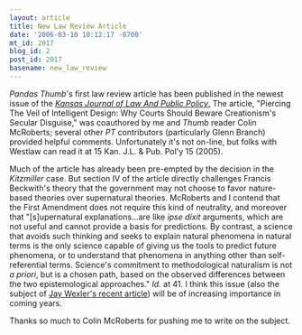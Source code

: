 ```yaml
---
layout: article
title: New Law Review Article
date: '2006-03-10 10:12:17 -0700'
mt_id: 2017
blog_id: 2
post_id: 2017
basename: new_law_review
---
```

<em>Pandas Thumb</em>'s first law review article has been published in the newest issue of the <em><a href="http://www.ku.edu/~kulaw/oldsite/jrnl/">Kansas Journal of Law And Public Policy</em>.</a> The article, "Piercing The Veil of Intelligent Design: Why Courts Should Beware Creationism's Secular Disguise," was coauthored by me and <em>Thumb </em>reader Colin McRoberts; several other <em>PT </em>contributors (particularly Glenn Branch) provided helpful comments. Unfortunately it's not on-line, but folks with Westlaw can read it at 15 Kan. J.L. & Pub. Pol'y 15 (2005).

Much of the article has already been pre-empted by the decision in the <em>Kitzmiller </em>case. But section IV of the article directly challenges Francis Beckwith's theory that the government may not choose to favor nature-based theories over supernatural theories. McRoberts and I contend that the First Amendment does not require this kind of neutrality, and moreover that "[s]upernatural explanations...are like <em>ipse dixit </em>arguments, which are not useful and cannot provide a basis for predictions. By contrast, a science that avoids such thinking and seeks to explain natural phenomena in natural terms is the only science capable of giving us the tools to predict future phenomena, or to understand that phenomena in anything other than self-referential terms. Science's commitment to methodological naturalism is not <em>a priori</em>, but is a chosen path, based on the observed differences between the two epistemological approaches." <em>Id. </em>at 41. I think this issue (also the subject of <a href="http://www.pandasthumb.org/archives/2005/11/wexler_responds.html">Jay Wexler's recent article</a>) will be of increasing importance in coming years.

Thanks so much to Colin McRoberts for pushing me to write on the subject.

